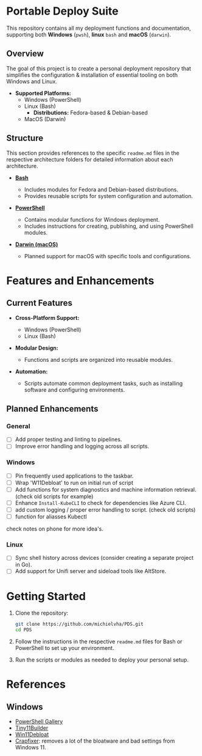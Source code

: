 # Portable Deploy Suite

This repository contains all my deployment functions and documentation, supporting both **Windows** (`pwsh`), **linux** `bash` and **macOS** (`darwin`).

## Overview  

The goal of this project is to create a personal deployment repository that simplifies the configuration & installation of essential tooling on both Windows and Linux.

- **Supported Platforms:**  
  - Windows (PowerShell)  
  - Linux (Bash)  
    - **Distributions:** Fedora-based & Debian-based
  - MacOS (Darwin)

## Structure

This section provides references to the specific `readme.md` files in the respective architecture folders for detailed information about each architecture.

- **[Bash](bash/readme.md)**  
  - Includes modules for Fedora and Debian-based distributions.
  - Provides reusable scripts for system configuration and automation.

- **[PowerShell](pwsh/readme.md)**  
  - Contains modular functions for Windows deployment.
  - Includes instructions for creating, publishing, and using PowerShell modules.

- **[Darwin (macOS)](darwin/readme.md)**  
  - Planned support for macOS with specific tools and configurations.

# Features and Enhancements

## Current Features

- **Cross-Platform Support:**  
  - Windows (PowerShell)  
  - Linux (Bash)  

- **Modular Design:**  
  - Functions and scripts are organized into reusable modules.

- **Automation:**  
  - Scripts automate common deployment tasks, such as installing software and configuring environments.

## Planned Enhancements

### General
- [ ] Add proper testing and linting to pipelines.
- [ ] Improve error handling and logging across all scripts.

### Windows
- [ ] Pin frequently used applications to the taskbar.
- [ ] Wrap 'W11Debloat' to run on initial run of script
- [ ] Add functions for system diagnostics and machine information retrieval. (check old scripts for example)
- [ ] Enhance `Install-KubeCLI` to check for dependencies like Azure CLI.
- [ ] add custom logging / proper error handling to script. (check old scripts)
- [ ] function for aliasses Kubectl

check notes on phone for more idea's.

### Linux
- [ ] Sync shell history across devices (consider creating a separate project in Go).
- [ ] Add support for Unifi server and sideload tools like AltStore.

# Getting Started

1. Clone the repository:
   ```bash
   git clone https://github.com/michielvha/PDS.git
   cd PDS
   ```

2. Follow the instructions in the respective `readme.md` files for Bash or PowerShell to set up your environment.

3. Run the scripts or modules as needed to deploy your personal setup.

# References

## Windows
- [PowerShell Gallery](https://www.powershellgallery.com/)   
- [Tiny11Builder](https://github.com/ntdevlabs/tiny11builder)  
- [Win11Debloat](https://github.com/Raphire/Win11Debloat/tree/master)
- [Crapfixer](https://github.com/builtbybel/Crapfixer): removes a lot of the bloatware and bad settings from Windows 11.